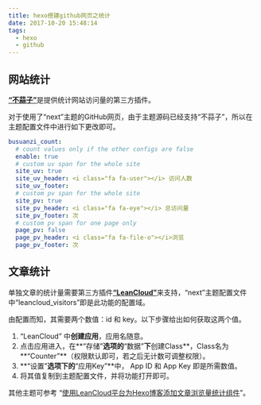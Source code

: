```yaml
---
title: hexo搭建github网页之统计
date: 2017-10-20 15:48:14
tags:
  - hexo
  - github
---
```


## 网站统计

[**“不蒜子”**](http://ibruce.info/2015/04/04/busuanzi/)是提供统计网站访问量的第三方插件。

对于使用了“next”主题的GitHub网页，由于主题源码已经支持“不蒜子”，所以在主题配置文件中进行如下更改即可。

```yaml
busuanzi_count:
  # count values only if the other configs are false
  enable: true
  # custom uv span for the whole site
  site_uv: true
  site_uv_header: <i class="fa fa-user"></i> 访问人数
  site_uv_footer:
  # custom pv span for the whole site
  site_pv: true
  site_pv_header: <i class="fa fa-eye"></i> 总访问量
  site_pv_footer: 次
  # custom pv span for one page only
  page_pv: false
  page_pv_header: <i class="fa fa-file-o"></i>浏览
  page_pv_footer: 次
```

## 文章统计

单独文章的统计量需要第三方插件[**“LeanCloud”**](https://leancloud.cn/)来支持，“next”主题配置文件中“leancloud_visitors”即是此功能的配置域。

由配置而知，其需要两个数值：id 和 key。以下步骤给出如何获取这两个值。

1. “LeanCloud” 中**创建应用**，应用名随意。
2. 点击应用进入，在**“存储”**选项的**“数据”**下**创建Class**，Class名为**“Counter”**（权限默认即可，若之后无计数可调整权限）。
3. **“设置”**选项下的**“应用Key”**中， App ID 和  App Key 即是所需数值。
4. 将其值复制到主题配置文件，并将功能打开即可。

其他主题可参考 “[使用LeanCloud平台为Hexo博客添加文章浏览量统计组件](http://crescentmoon.info/2014/12/11/popular-widget/)”。